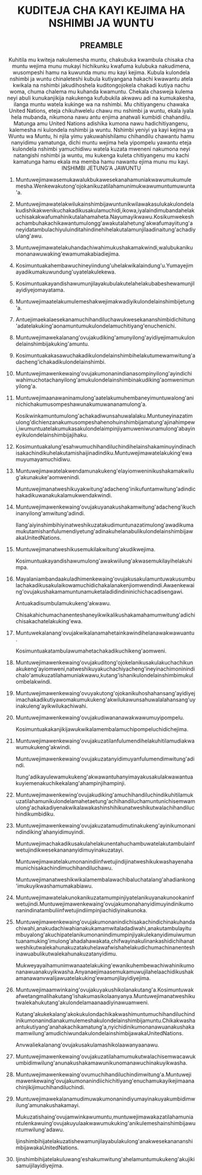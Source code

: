 <h1 align='center'>KUDITEJA CHA KAYI KEJIMA HA NSHIMBI JA WUNTU</h1>
<h2 align='center'>PREAMBLE</h2>
<p align='center'>Kuhitila mu kwiteja nakulemesha muntu, chakubuka kwambula chisaka cha muntu wejima munu mukayi hichikunku kwafuma kulubuka nakudimena, wusompeshi hamu na kuwunda munu mu kayi kejima.
Kubula kulondela nshimbi ja wuntu chinaleteshi kubula kutiyangana hakachi kwawantu atela kwikala na nshimbi jakudihoshela kuditongojokela chakadi kutiya nachu woma, chuma chalema mu kuhanda kwamuntu.
Chekala chasweja kulema neyi abuli kunukanjikija nakukenga kufubukila akwawu adi na kumukakesha, ilanga muntu watela kukinge wa na nshimbi.
Mu chitiyangenu chawaka United Nations, eteja chikuhwelelu chawu mu nshimbi ja wuntu, ekala iyala hela mubanda, nikumona nawu antu enjima anatwali kumbidi chahandilu.
Matunga amu United Nations adishika kumona nawu hadichitiyangenu, kalemesha ni kulondela nshimbi ja wuntu.
Nshimbi yeniyi ya kayi kejima ya Wuntu wa Muntu, hi njila yimu yakuwahishilamu chihandilu chawantu hamu nanyidimu yamatunga, dichi muntu wejima hela yipompelu yawantu eteja kulondela nshimbi yamuchidiwu watela kuzata mweneni nakumona neyi natangishi nshimbi ja wuntu, mu kukenga kuleta chitiyangenu mu kachi kamatunga hamu ekala ma memba hamu nawantu ejima munu mu kayi.
INSHIMBI JETUNG'A JAWUNTU</p>
<ol>
  <li>
    <p>Muntuwejimawasemukawalukbukawesekanahamuniakwawumukumulemesha.Wenkewakutong'ojokanikuzatilahamunimukwawumuntumuwunta'a.</p>
  </li>
  <li>
    <p>Muntuwejimawatelakwilukainshimbijawuntunikwilawakasulukakulondelakudishikakwenikuchakadikusakulamuchidi,ikowa,iyalaindimubandahelakuchisakakwafumahinikutalahamaheta.Nayumayikwawu.Kosikumwekeshachambuhakachikawantumulongg'awakutalahetung'akwafumayiitung'aneyidatambulachiyuluinditahindinehihelakutalamunjilaadinaitung'achadiyulang'awu.</p>
  </li>
  <li>
    <p>Muntuwejimawatelakuhandachiwahimukushakamakwindi,walubukanikumonanawuwaking'ewamumakabiadiejima.</p>
  </li>
  <li>
    <p>Kosimuntuakahembawuchineyiindung'uhelakwikalaindung'u.Yumayejimayadikumakuwundung'uyatelakulekewa.</p>
  </li>
  <li>
    <p>Kosimuntuakayandishawumunjilayakubulakutelahelakubabeshewamunjilayidiyejomayatama.</p>
  </li>
  <li>
    <p>Muntuwejimaatelakumulemeshakwejimakwadiyikulondelainshimbijetung'a.</p>
  </li>
  <li>
    <p>Antuejimaekalaesekanamuchihandiluchawukwesekananshimbidichiitung'adatelakuking'aonamuntumukulondelamuchitiyang'enuchenichi.</p>
  </li>
  <li>
    <p>Muntuwejimawekalanang'ovujakudiking'amunyilong'ayidiyejimamukulondelainshimbijakuking'amuntu.</p>
  </li>
  <li>
    <p>Kosimuntuakakasawuchakadikulondelainshimbihelakutumewamwitung'adacheng'ichakadikulondelainshimbi.</p>
  </li>
  <li>
    <p>Muntuwejimawenkewaing'ovujakumonanindianasompinyilong'ayindichiwahimuchotachanyilong'amukulondelainshimbinakudiking'aomwenimunyilong'a.</p>
  </li>
  <li>
    <p>Muntuwejimaanawaninamulong'aatelakumuhembaneyimuntuwalong'aninichichakumusompeshawunakumuwananamulong'a.</p>
    <p>Kosikwinkamuntumulong'achakadiwunsahuwalalaku.Muntuneyinazatimulong'dichienzanakumusompeshahenohuinshimbijamatung'ajinahimpewi,iwumuntuatelakumukasakulondelaimpinjiyamuweniwunamulong'abayineyikulondelainshimbijajihaku.</p>
  </li>
  <li>
    <p>Kosimuntuakalung'esahwumuchihandiluchindihelainshakaminuyindinachisakachindikuhelakutamishaijinadindiku.Muntuwejimawatelakuking'ewamuyumayamuchidiwu.</p>
  </li>
  <li>
    <p>Muntuwejimawatelakwendamunakukeng'elayiomweninikushakamakwilug'akunakuke'aomwenindi.</p>
    <p>Muntuwejimanatweshikuyakwitung'adacheng'inikufuntamwitung'adindichakadikuwanakukalamukwendakwindi.</p>
  </li>
  <li>
    <p>Muntuwejimawenkewaing'ovujakuyanakushakamwitung'adacheng'ikuchinanyilong'amwitung'adindi.</p>
    <p>Ilang'aiyinshimbihiyinatweshikuzatakudimuntunazatimulong'awadikumamukutamishanfulumendiyetung'adinakuhelanabulikulondelainshimbijawakaUnitedNations.</p>
  </li>
  <li>
    <p>Muntuwejimanatweshikusemukilakwitung'akudikwejima.</p>
    <p>Kosimuntuakayandishawumulong'awakwiilung'akwasemukilayihelakuhimpa.</p>
  </li>
  <li>
    <p>Mayalaniambandaakuladhimenkewaing'ovujakusakulamuntuwakusumbulachakadikusakulaikowamuchidichakalanakenjiomwendindi.Awaenkewaing'ovujakushakamamuntunamuketaladidindininichichacadisengawi.</p>
    <p>Antuakadisumbulamukukeng'akwawu.</p>
    <p>Chisakahichumachanenteshaneyikwikalikushakamahamumwitung'adichichisakachatelakuking'ewa.</p>
  </li>
  <li>
    <p>Muntuwekalanang'ovujakwikalanamahetainkawindihelanawakwawuantu.</p>
    <p>Kosimuntuakatambulawumahetachakadikuchikeng'aomweni.</p>
  </li>
  <li>
    <p>Muntuwejimawenkewaing'ovujakuditong'ojokelanikusakulakuchachikunakukeng'ayiomweni,natweshikuyakuchachiyacheng'ineyinachimoninindichalo'amukuzatilahamuniakwawu,kutang'ishanikulondelainshimbimukulombelakwindi.</p>
  </li>
  <li>
    <p>Muntuwejimawenkewaing'ovuyakutong'ojokanikuhoshahansang'ayidiyejimachakadikutiyawomakumukukeng'akwilukawunsahuwalalahansang'uyinakuleng'ayikwilukachiwahi.</p>
  </li>
  <li>
    <p>Muntuwejimawenkewaing'ovujakudiwananawakwawumuyipompelu.</p>
    <p>Kosimuntuakakanjikijawukwikalamembalamuchipompeluchidichejima.</p>
  </li>
  <li>
    <p>Muntuwejimawenkewaing'ovujakuzatilanfulumendihelakuhitilamudiakwawumukukeng'akwindi.</p>
    <p>Muntuwejimawenkewaing'ovujakuzatanyidimuyanfulumendimwitung'adindi.</p>
    <p>Itung'adikayulewamukukeng'akwawantuhanyimayakusakulakwawantuakuyiemenakuchikekalang'ahampinjihampinji.</p>
  </li>
  <li>
    <p>Muntuwejimawenkewing'ovujakudiking'amuchihandiluchindikuhitilamukuzatilahamunikulondelamahetaetung'achihandiluchamuntunichisemwamulong'achakadiyenakwikalawakashinshihikunatweshikutwalachihandiluchindikumbidiku.</p>
  </li>
  <li>
    <p>Muntuwejimawenkewaing'ovujakuzatamudimutinakukeng'ayinikumonanindindiking'ahanyidimuyindi.</p>
    <p>Muntuwejimachakadikusakulahelakunentahuchambuwatelakutambulainfwetujindikwesekanananyidimuyinakuzatayi.</p>
    <p>Muntuwejimawatelakumonanindiinfwetujindijinatweshikukwashayenahamunichisakachindimuchihandiluchawu.</p>
    <p>Muntuwejimanatweshikwikalamembalawachibaluchatalang'ahadiankong'imukuyikwashamumakabiawu.</p>
  </li>
  <li>
    <p>Muntuwejimawatelakunokanikuzatamumpinjiyatelanikuyanakunookaninfwetujindi.Muntuwejimawenkewaing'ovujakumonahanyidimuyindinikumonanindinatambuliinfwetujindiimpinjiachidiyinakunoka.</p>
  </li>
  <li>
    <p>Muntuwejimawenkewaing'ovujakumonanindichisakachindichinakuhandachiwahi,anakudachiwahianakukamamwitaladadiwahi,anakutambulayitumbuyalong'akuchipatelanikumonanindimumpinjiyakulekanyidimuiwumuntuanamuking'imulong'ahadahawakata,chifwayinakulinankashidichihanatweshikutwalekahunakuzatakuhelawafwishahelakudichumachinanenteshinawuabulikutwalekahunakuzatanyidimu.</p>
    <p>Mukweyayaihamunimwanaatelakuking'ewanikuhembewachiwahinikumonanawuanakuyikwasha.Anyanaejimaasemukamuwujilahelaachidikushakamanawanvwalijawuatelakuking'ewamunjilayidiyejima.</p>
  </li>
  <li>
    <p>Muntuwejimaamwinkaing'ovujakuyakushikolanakutang'a.Kosimuntuwakafwetangmalihakutang'ishakumasikolaanyanya.Muntuwejimanatweshikutwalekahukutang'akulondelamaanaadiyinawuamweni.</p>
    <p>Kutang'akukekalang'akokukulondachikakwashimuntumuchihandiluchindinikumonanindianakumulemeshakulondelainshimbijamuntu.Chikakwashaantukutiyang'anahakachikamatung'a,nyichidinikumonanawuanakushakamamwilung'amudichiwundakulondelainshimbijawakaUnitedNations.</p>
    <p>Anvwaliekalanang'ovujakusakulamashikolaawanyaanawu.</p>
  </li>
  <li>
    <p>Muntuwejimawenkewaing'ovujakuzatilahamumukutwalachisemwacawukumbidimwilung'anunakushakamawunikunomanawuchinakuyikwasha.</p>
    <p></p>
  </li>
  <li>
    <p>Muntuwejimawenkewaing'ovumuchihandiluchindimwitung'a.Muntuwejimawenkewaing'ovujakumonanindiichichitiyang'enuchamukayikejimaanachinjikijimuchihandiluchindi.</p>
  </li>
  <li>
    <p>Muntuwejimawekalanamudimuwakumonanindiyumayinakuyakumbidimwilung'amunakushakamayi.</p>
    <p>Mukuzatishaing'ovujamwinkawumuntu,muntuwejimawakazatilahamuniantulenkawuing'ovujakuyulaakwawumukuking'anikulemeshainshimbijawuntumwilung'adawu.</p>
    <p>Ijinshimbihijatelakuzatishewamunjilayabulakulong'anakwesekanananshimbijawakaUnitedNations.</p>
  </li>
  <li>
    <p>Ijinshimbihijatelakuluwang'eshakumwitung'ahelamuntumukukeng'akujikisamuijilayidiyejima.</p>
  </li>
</ol>